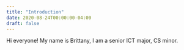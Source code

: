 ```yaml
---
title: "Introduction"
date: 2020-08-24T00:00:00-04:00
draft: false
---
```

Hi everyone! My name is Brittany, I am a senior ICT major, CS minor. 
